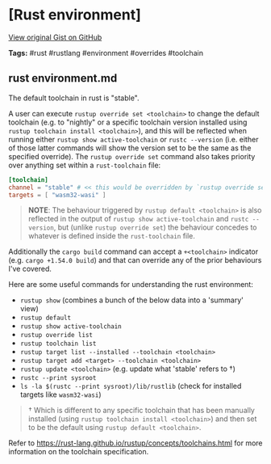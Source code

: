 # [Rust environment] 

[View original Gist on GitHub](https://gist.github.com/Integralist/2d04049c8d13189f0893e5b295d30daa)

**Tags:** #rust #rustlang #environment #overrides #toolchain

## rust environment.md

The default toolchain in rust is "stable".

A user can execute `rustup override set <toolchain>` to change the default toolchain (e.g. to "nightly" or a specific toolchain version installed using `rustup toolchain install <toolchain>`), and this will be reflected when running either `rustup show active-toolchain` or `rustc --version` (i.e. either of those latter commands will show the version set to be the same as the specified override). The `rustup override set` command also takes priority over anything set within a `rust-toolchain` file:

```toml
[toolchain]
channel = "stable" # << this would be overridden by `rustup override set <toolchain>`
targets = [ "wasm32-wasi" ]
```

> **NOTE**: The behaviour triggered by `rustup default <toolchain>` is also reflected in the output of `rustup show active-toolchain` and `rustc --version`, but (unlike `rustup override set`) the behaviour concedes to whatever is defined inside the `rust-toolchain` file.

Additionally the `cargo build` command can accept a `+<toolchain>` indicator (e.g. `cargo +1.54.0 build`) and that can override any of the prior behaviours I've covered.

Here are some useful commands for understanding the rust environment:

- `rustup show` (combines a bunch of the below data into a 'summary' view)
- `rustup default`
- `rustup show active-toolchain`
- `rustup override list`
- `rustup toolchain list`
- `rustup target list --installed --toolchain <toolchain>`
- `rustup target add <target> --toolchain <toolchain>`
- `rustup update <toolchain>` (e.g. update what 'stable' refers to †)
- `rustc --print sysroot`
- `ls -la $(rustc --print sysroot)/lib/rustlib` (check for installed targets like `wasm32-wasi`)

> † Which is different to any specific toolchain that has been manually installed (using `rustup toolchain install <toolchain>`) and then set to be the default using `rustup default <toolchain>`.

Refer to https://rust-lang.github.io/rustup/concepts/toolchains.html for more information on the toolchain specification.

